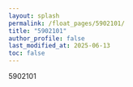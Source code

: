 ```yaml
---
layout: splash
permalink: /float_pages/5902101/
title: "5902101"
author_profile: false
last_modified_at: 2025-06-13
toc: false
---
```

 
5902101
